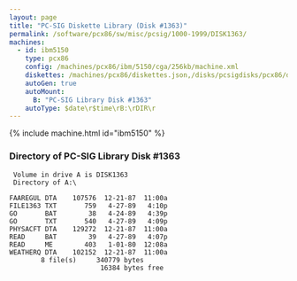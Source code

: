 ```yaml
---
layout: page
title: "PC-SIG Diskette Library (Disk #1363)"
permalink: /software/pcx86/sw/misc/pcsig/1000-1999/DISK1363/
machines:
  - id: ibm5150
    type: pcx86
    config: /machines/pcx86/ibm/5150/cga/256kb/machine.xml
    diskettes: /machines/pcx86/diskettes.json,/disks/pcsigdisks/pcx86/diskettes.json
    autoGen: true
    autoMount:
      B: "PC-SIG Library Disk #1363"
    autoType: $date\r$time\rB:\rDIR\r
---
```


{% include machine.html id="ibm5150" %}

### Directory of PC-SIG Library Disk #1363

     Volume in drive A is DISK1363
     Directory of A:\

    FAAREGUL DTA    107576  12-21-87  11:00a
    FILE1363 TXT       759   4-27-89   4:10p
    GO       BAT        38   4-24-89   4:39p
    GO       TXT       540   4-27-89   4:09p
    PHYSACFT DTA    129272  12-21-87  11:00a
    READ     BAT        39   4-27-89   4:07p
    READ     ME        403   1-01-80  12:08a
    WEATHERQ DTA    102152  12-21-87  11:00a
            8 file(s)     340779 bytes
                           16384 bytes free
